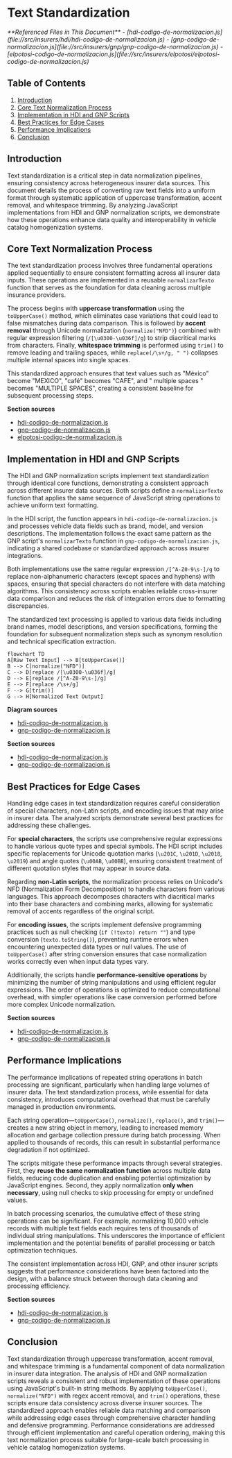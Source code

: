 # Text Standardization

<cite>
**Referenced Files in This Document**   
- [hdi-codigo-de-normalizacion.js](file://src/insurers/hdi/hdi-codigo-de-normalizacion.js)
- [gnp-codigo-de-normalizacion.js](file://src/insurers/gnp/gnp-codigo-de-normalizacion.js)
- [elpotosi-codigo-de-normalizacion.js](file://src/insurers/elpotosi/elpotosi-codigo-de-normalizacion.js)
</cite>

## Table of Contents
1. [Introduction](#introduction)
2. [Core Text Normalization Process](#core-text-normalization-process)
3. [Implementation in HDI and GNP Scripts](#implementation-in-hdi-and-gnp-scripts)
4. [Best Practices for Edge Cases](#best-practices-for-edge-cases)
5. [Performance Implications](#performance-implications)
6. [Conclusion](#conclusion)

## Introduction
Text standardization is a critical step in data normalization pipelines, ensuring consistency across heterogeneous insurer data sources. This document details the process of converting raw text fields into a uniform format through systematic application of uppercase transformation, accent removal, and whitespace trimming. By analyzing JavaScript implementations from HDI and GNP normalization scripts, we demonstrate how these operations enhance data quality and interoperability in vehicle catalog homogenization systems.

## Core Text Normalization Process
The text standardization process involves three fundamental operations applied sequentially to ensure consistent formatting across all insurer data inputs. These operations are implemented in a reusable `normalizarTexto` function that serves as the foundation for data cleaning across multiple insurance providers.

The process begins with **uppercase transformation** using the `toUpperCase()` method, which eliminates case variations that could lead to false mismatches during data comparison. This is followed by **accent removal** through Unicode normalization (`normalize("NFD")`) combined with regular expression filtering (`/[\u0300-\u036f]/g`) to strip diacritical marks from characters. Finally, **whitespace trimming** is performed using `trim()` to remove leading and trailing spaces, while `replace(/\s+/g, " ")` collapses multiple internal spaces into single spaces.

This standardized approach ensures that text values such as "México" become "MEXICO", "café" becomes "CAFE", and "  multiple   spaces  " becomes "MULTIPLE SPACES", creating a consistent baseline for subsequent processing steps.

**Section sources**
- [hdi-codigo-de-normalizacion.js](file://src/insurers/hdi/hdi-codigo-de-normalizacion.js#L31-L41)
- [gnp-codigo-de-normalizacion.js](file://src/insurers/gnp/gnp-codigo-de-normalizacion.js#L33-L43)
- [elpotosi-codigo-de-normalizacion.js](file://src/insurers/elpotosi/elpotosi-codigo-de-normalizacion.js#L39-L49)

## Implementation in HDI and GNP Scripts
The HDI and GNP normalization scripts implement text standardization through identical core functions, demonstrating a consistent approach across different insurer data sources. Both scripts define a `normalizarTexto` function that applies the same sequence of JavaScript string operations to achieve uniform text formatting.

In the HDI script, the function appears in `hdi-codigo-de-normalizacion.js` and processes vehicle data fields such as brand, model, and version descriptions. The implementation follows the exact same pattern as the GNP script's `normalizarTexto` function in `gnp-codigo-de-normalizacion.js`, indicating a shared codebase or standardized approach across insurer integrations.

Both implementations use the same regular expression `/[^A-Z0-9\s-]/g` to replace non-alphanumeric characters (except spaces and hyphens) with spaces, ensuring that special characters do not interfere with data matching algorithms. This consistency across scripts enables reliable cross-insurer data comparison and reduces the risk of integration errors due to formatting discrepancies.

The standardized text processing is applied to various data fields including brand names, model descriptions, and version specifications, forming the foundation for subsequent normalization steps such as synonym resolution and technical specification extraction.

```mermaid
flowchart TD
A[Raw Text Input] --> B[toUpperCase()]
B --> C[normalize("NFD")]
C --> D[replace /[\u0300-\u036f]/g]
D --> E[replace /[^A-Z0-9\s-]/g]
E --> F[replace /\s+/g]
F --> G[trim()]
G --> H[Normalized Text Output]
```

**Diagram sources**
- [hdi-codigo-de-normalizacion.js](file://src/insurers/hdi/hdi-codigo-de-normalizacion.js#L31-L41)
- [gnp-codigo-de-normalizacion.js](file://src/insurers/gnp/gnp-codigo-de-normalizacion.js#L33-L43)

**Section sources**
- [hdi-codigo-de-normalizacion.js](file://src/insurers/hdi/hdi-codigo-de-normalizacion.js#L31-L41)
- [gnp-codigo-de-normalizacion.js](file://src/insurers/gnp/gnp-codigo-de-normalizacion.js#L33-L43)

## Best Practices for Edge Cases
Handling edge cases in text standardization requires careful consideration of special characters, non-Latin scripts, and encoding issues that may arise in insurer data. The analyzed scripts demonstrate several best practices for addressing these challenges.

For **special characters**, the scripts use comprehensive regular expressions to handle various quote types and special symbols. The HDI script includes specific replacements for Unicode quotation marks (`\u201C`, `\u201D`, `\u2018`, `\u2019`) and angle quotes (`\u00AB`, `\u00BB`), ensuring consistent treatment of different quotation styles that may appear in source data.

Regarding **non-Latin scripts**, the normalization process relies on Unicode's NFD (Normalization Form Decomposition) to handle characters from various languages. This approach decomposes characters with diacritical marks into their base characters and combining marks, allowing for systematic removal of accents regardless of the original script.

For **encoding issues**, the scripts implement defensive programming practices such as null checking (`if (!texto) return ""`) and type conversion (`texto.toString()`), preventing runtime errors when encountering unexpected data types or null values. The use of `toUpperCase()` after string conversion ensures that case normalization works correctly even when input data types vary.

Additionally, the scripts handle **performance-sensitive operations** by minimizing the number of string manipulations and using efficient regular expressions. The order of operations is optimized to reduce computational overhead, with simpler operations like case conversion performed before more complex Unicode normalization.

**Section sources**
- [hdi-codigo-de-normalizacion.js](file://src/insurers/hdi/hdi-codigo-de-normalizacion.js#L43-L56)
- [gnp-codigo-de-normalizacion.js](file://src/insurers/gnp/gnp-codigo-de-normalizacion.js#L33-L43)

## Performance Implications
The performance implications of repeated string operations in batch processing are significant, particularly when handling large volumes of insurer data. The text standardization process, while essential for data consistency, introduces computational overhead that must be carefully managed in production environments.

Each string operation—`toUpperCase()`, `normalize()`, `replace()`, and `trim()`—creates a new string object in memory, leading to increased memory allocation and garbage collection pressure during batch processing. When applied to thousands of records, this can result in substantial performance degradation if not optimized.

The scripts mitigate these performance impacts through several strategies. First, they **reuse the same normalization function** across multiple data fields, reducing code duplication and enabling potential optimization by JavaScript engines. Second, they apply normalization **only when necessary**, using null checks to skip processing for empty or undefined values.

In batch processing scenarios, the cumulative effect of these string operations can be significant. For example, normalizing 10,000 vehicle records with multiple text fields each requires tens of thousands of individual string manipulations. This underscores the importance of efficient implementation and the potential benefits of parallel processing or batch optimization techniques.

The consistent implementation across HDI, GNP, and other insurer scripts suggests that performance considerations have been factored into the design, with a balance struck between thorough data cleaning and processing efficiency.

**Section sources**
- [hdi-codigo-de-normalizacion.js](file://src/insurers/hdi/hdi-codigo-de-normalizacion.js#L31-L41)
- [gnp-codigo-de-normalizacion.js](file://src/insurers/gnp/gnp-codigo-de-normalizacion.js#L33-L43)

## Conclusion
Text standardization through uppercase transformation, accent removal, and whitespace trimming is a fundamental component of data normalization in insurer data integration. The analysis of HDI and GNP normalization scripts reveals a consistent and robust implementation of these operations using JavaScript's built-in string methods. By applying `toUpperCase()`, `normalize("NFD")` with regex accent removal, and `trim()` operations, these scripts ensure data consistency across diverse insurer sources. The standardized approach enables reliable data matching and comparison while addressing edge cases through comprehensive character handling and defensive programming. Performance considerations are addressed through efficient implementation and careful operation ordering, making this text normalization process suitable for large-scale batch processing in vehicle catalog homogenization systems.